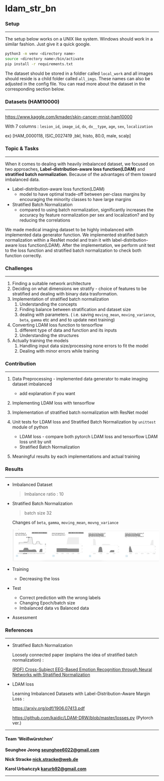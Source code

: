 # ldam_str_bn

### Setup

---

The setup below works on a UNIX like system. Windows should work in a similar fashion. Just give it a quick google.
```bash
python3 -m venv <directory name>
source <directory name>/bin/activate
pip install -r requirements.txt
```
The dataset should be stored in a foldler called `local_work` and all images should reside is a child folder called `all_imgs`. These names can also be adjusted in the config file. You can read more about the dataset in the corresponding section below.



### Datasets (HAM10000)

---

https://www.kaggle.com/kmader/skin-cancer-mnist-ham10000

With 7 columns :  `lesion_id`, `image_id`, `dx`, `dx__type`, `age`, `sex`, `localization `

ex) [HAM_0000118, ISIC_0027419 ,bkl, histo, 80.0, male, scalp]



### Topic & Tasks

---

When it comes to dealing with heavily imbalanced dataset, we focused on two approaches, __Label-distribution-aware loss function(LDAM)__ and __stratified batch normalization__. Because of the advantages of them toward imbalanced data. 

 * Label-distribution-aware loss function(LDAM)
    * model to have optimal trade-off between per-class margins by encouraging the minority classes to have large margins
 * Stratified Batch Normalization
    * compared to using batch normalization, significantly increases the accuracy by feature normalization per sex and localization? and by reducing the correlations

We made medical imaging dataset to be highly imbalanced with implemented data generator function. We implemented stratified batch normalization within a ResNet model and train it with label-distribution-aware loss function(LDAM). After the implementation, we perform unit test to the loss function and stratified batch normalization to check both function correctly.



### Challenges

---

1. Finding a suitable network architecture
2. Deciding on what dimensions we stratify - choice of features to be stratified and dealing with binary data trasformation.
3. Implementation of stratified batch normalization
   1. Understanding the concepts 
   2. Finding balance between stratification and dataset size
   3. dealing with parameters. ( i.e. saving `moving_mean`, `moving_variance`,  `beta`, `gamma` etc and and to update next training) 
4. Converting LDAM loss function to tensorflow
   1. different type of data and function and its inputs
   2. Understanding the structures 
5. Actually training the models 
   1. Handling input data size/processing none errors to fit the model
   2. Dealing with minor errors while training



### Contribution

---

1. Data Preprocessing - implemented data generator to make imaging dataset imbalanced
   * add explanation if you want

2. Implementing LDAM loss with tensorflow

3. Implementation of stratified batch normalization with ResNet model

4. Unit tests for LDAM loss and Stratified Batch Normalization by `unittest` module of python
   * LDAM loss - compare both pytorch LDAM loss and tensorflow LDAM loss unit by unit
   * Stratified Batch Normalization

5. Meaningful results by each implementations and actual training 



### Results

---

* Imbalanced Dataset

  > Imbalance ratio : 10

* Stratified Batch Normalization

  > batch size 32

  Changes of `beta`, `gamma`, `moving_mean`, `movng_variance`

  ![](.\readme_images\training_batch32.jpg)

* Training

  * Decreasing the loss

* Test

  * Correct prediction with the wrong labels
  * Changing Epoch/batch size
  * Imbalanced data vs Balanced data

* Assessment 

  

### References

---

* Stratified Batch Normalization

  Loosely connected paper (explains the idea of stratified batch normalization) :

  [(PDF) Cross-Subject EEG-Based Emotion Recognition through Neural Networks with Stratified Normalization](https://www.researchgate.net/publication/344377115_Cross-Subject_EEG-Based_Emotion_Recognition_through_Neural_Networks_with_Stratified_Normalization)

* LDAM loss

  Learning Imbalanced Datasets with Label-Distribution-Aware Margin Loss :

  https://arxiv.org/pdf/1906.07413.pdf

  https://github.com/kaidic/LDAM-DRW/blob/master/losses.py (Pytorch ver.) 



---

#### Team ‘Weißwürstchen’

__Seunghee Jeong [seunghee6022@gmail.com](mailto:seunghee6022@gmail.com)__

__Nick Stracke [nick.stracke@web.de](mailto:nick.stracke@web.de)__

__Karol Urbańczyk [karurb92@gmail.com](mailto:karurb92@gmail.com)__



---

